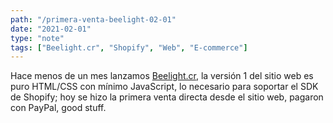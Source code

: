 ```yaml
---
path: "/primera-venta-beelight-02-01"
date: "2021-02-01"
type: "note"
tags: ["Beelight.cr", "Shopify", "Web", "E-commerce"]
---
```


Hace menos de un mes lanzamos [Beelight.cr](https://beelight.cr/), la versi&oacute;n 1 del sitio web es puro HTML/CSS con m&iacute;nimo JavaScript, lo necesario para soportar el SDK de Shopify; hoy se hizo la primera venta directa desde el sitio web, pagaron con PayPal, good stuff.

